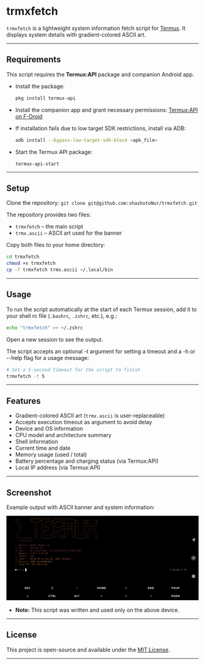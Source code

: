 # trmxfetch

`trmxfetch` is a lightweight system information fetch script for [Termux](https://termux.dev/).
It displays system details with gradient-colored ASCII art.

---

## Requirements

This script requires the **Termux:API** package and companion Android app.

- Install the package:
  ```sh
  pkg install termux-api
  ```

* Install the companion app and grant necessary permissions:
  [Termux\:API on F-Droid](https://f-droid.org/en/packages/com.termux.api/)

* If installation fails due to low target SDK restrictions, install via ADB:

  ```sh
  adb install --bypass-low-target-sdk-block <apk_file>
  ```
* Start the Termux API package:
  ```
  termux-api-start
  ```

---

## Setup

Clone the repository: `git clone git@github.com:shashotoNur/trmxfetch.git`

The repository provides two files:

* `trmxfetch` – the main script
* `trmx.ascii` – ASCII art used for the banner

Copy both files to your home directory:

```sh
cd trmxfetch
chmod +x trmxfetch
cp -f trmxfetch trmx.ascii ~/.local/bin
```

---

## Usage

To run the script automatically at the start of each Termux session, add it to your shell rc file (`.bashrc`, `.zshrc`, etc.), e.g.:

```sh
echo "trmxfetch" >> ~/.zshrc
```

Open a new session to see the output.

The script accepts an optional -t argument for setting a timeout and a -h or --help flag for a usage message:

```sh
# Set a 5-second timeout for the script to finish
trmxfetch -t 5
```

---

## Features

* Gradient-colored ASCII art (`trmx.ascii` is user-replaceable)
* Accepts execution timeout as argument to avoid delay
* Device and OS information
* CPU model and architecture summary
* Shell information
* Current time and date
* Memory usage (used / total)
* Battery percentage and charging status (via Termux\:API)
* Local IP address (via Termux\:API)

---

## Screenshot

Example output with ASCII banner and system information:

![screenshot](screenshot.png)

* **Note:** This script was written and used only on the above device.

---

## License

This project is open-source and available under the [MIT License](LICENSE).

---
